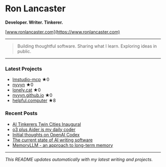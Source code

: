 # Ron Lancaster

**Developer. Writer. Tinkerer.**

[www.ronlancaster.com](https://www.ronlancaster.com)

---

> Building thoughtful software. Sharing what I learn. Exploring ideas in public.

---

### Latest Projects
<!-- RECENT_REPOS_START -->
- [lmstudio-mcp](https://github.com/nyvyn/lmstudio-mcp) ★0
- [nyvyn](https://github.com/nyvyn/nyvyn) ★0
- [lonely.cat](https://github.com/nyvyn/lonely.cat) ★0
- [nyvyn.github.io](https://github.com/nyvyn/nyvyn.github.io) ★0
- [helpful.computer](https://github.com/nyvyn/helpful.computer) ★8
<!-- RECENT_REPOS_END -->

### Recent Posts
<!-- RECENT_POSTS_START -->
- [AI Tinkerers Twin Cities Inaugural](https://www.ronlancaster.com/posts/ai-tinkerers-twin-cities-inaugural)
- [o3 plus Aider is my daily coder](https://www.ronlancaster.com/posts/o3-plus-aider-is-my-daily-coder)
- [Initial thoughts on OpenAI Codex](https://www.ronlancaster.com/posts/openai-codex)
- [The current state of AI writing software](https://www.ronlancaster.com/posts/the-current-state-of-ai-writing-software)
- [MemoryLLM - an approach to long-term memory](https://www.ronlancaster.com/posts/memoryllm-an-approach-to-long-term-memory)
<!-- RECENT_POSTS_END -->

---

_This README updates automatically with my latest writing and projects._
